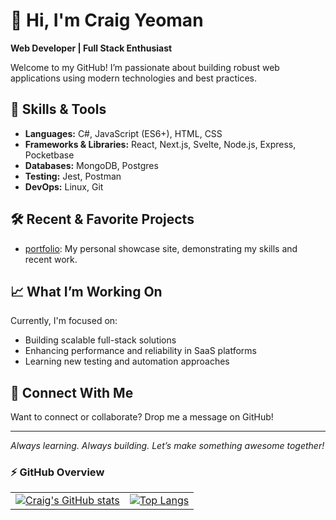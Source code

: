 # 👋 Hi, I'm Craig Yeoman

**Web Developer | Full Stack Enthusiast**

Welcome to my GitHub! I’m passionate about building robust web applications using modern technologies and best practices.

## 🚀 Skills & Tools

- **Languages:** C#, JavaScript (ES6+), HTML, CSS
- **Frameworks & Libraries:** React, Next.js, Svelte, Node.js, Express, Pocketbase
- **Databases:** MongoDB, Postgres
- **Testing:** Jest, Postman
- **DevOps:** Linux, Git

## 🛠️ Recent & Favorite Projects

- [portfolio](https://github.com/CraigYeoman/portfolio): My personal showcase site, demonstrating my skills and recent work.

## 📈 What I’m Working On

Currently, I'm focused on:
- Building scalable full-stack solutions
- Enhancing performance and reliability in SaaS platforms
- Learning new testing and automation approaches

## 🤝 Connect With Me

Want to connect or collaborate? Drop me a message on GitHub!

---

*Always learning. Always building. Let’s make something awesome together!*

### ⚡ GitHub Overview  

<table>
  <tr>
    <td>
      <a href="https://github.com/CraigYeoman/github-readme-stats">
        <img src="https://github-readme-stats.vercel.app/api?username=CraigYeoman&show_icons=true&theme=tokyonight" alt="Craig's GitHub stats" />
      </a>
    </td>
    <td>
      <a href="https://github.com/CraigYeoman/github-readme-stats">
        <img src="https://github-readme-stats.vercel.app/api/top-langs/?username=CraigYeoman&hide=html,vue,css,svelte,swift,dockerfile&theme=tokyonight" alt="Top Langs" />
      </a>
    </td>
  </tr>
</table>

